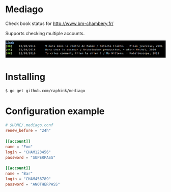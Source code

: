Mediago
=======

Check book status for http://www.bm-chambery.fr/

Supports checking multiple accounts.

![screenshot](./screenshot.png)


# Installing

```shell
$ go get github.com/raphink/mediago
```


# Configuration example

```toml
# $HOME/.mediago.conf
renew_before = "24h"

[[account]]
name = "Foo"
login = "CHAM123456"
password = "SUPERPASS"

[[account]]
name = "Bar"
login = "CHAM456789"
password = "ANOTHERPASS"
```
